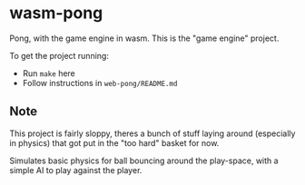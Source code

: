 # wasm-pong

Pong, with the game engine in wasm.
This is the "game engine" project.

To get the project running:

* Run `make` here
* Follow instructions in `web-pong/README.md`

## Note

This project is fairly sloppy, theres a bunch of stuff laying around (especially in physics) that 
got put in the "too hard" basket for now.

Simulates basic physics for ball bouncing around the play-space, with a simple AI to play against the player.
